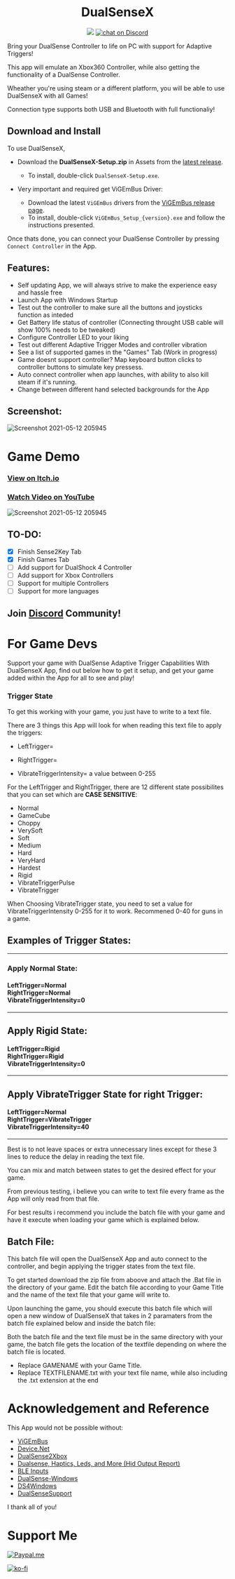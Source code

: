 </p align="center">
<h1 align="center">DualSenseX</h1>
</p>
</p>
  <p align="center">
    <a href="https://github.com/Paliverse/DualSenseX" alt="Contributors">
          <img src="https://img.shields.io/github/downloads/Paliverse/DualSenseX/total.svg" /></a>
    <a href="https://discord.gg/PUThpCFByn">
          <img src="https://img.shields.io/discord/836790685784211486?logo=discord"
           alt="chat on Discord"></a>
</p>

Bring your DualSense Controller to life on PC with support for Adaptive Triggers!

This app will emulate an Xbox360 Controller, while also getting the functionality of a DualSense Controller.

Wheather you're using steam or a different platform, you will be able to use DualSenseX with all Games!

Connection type supports both USB and Bluetooth with full functionaliy!

## Download and Install

To use DualSenseX,

* Download the **DualSenseX-Setup.zip** in Assets from the [latest release](https://github.com/Paliverse/DualSenseX/releases/latest).  
    * To install, double-click `DualSenseX-Setup.exe`.

* Very important and required get ViGEmBus Driver:
    * Download the latest `ViGEmBus` drivers from the [ViGEmBus release page](https://github.com/ViGEm/ViGEmBus/releases/latest).  
    * To install, double-click `ViGEmBus_Setup_{version}.exe` and follow the instructions presented.

Once thats done, you can connect your DualSense Controller by pressing `Connect Controller` in the App.

## **Features:**
- Self updating App, we will always strive to make the experience easy and hassle free
- Launch App with Windows Startup
- Test out the controller to make sure all the buttons and joysticks function as inteded
- Get Battery life status of controller (Connecting throught USB cable will show 100% needs to be tweaked)
- Configure Controller LED to your liking
- Test out different Adaptive Trigger Modes and controller vibration
- See a list of supported games in the "Games" Tab (Work in progress)
- Game doesnt support controller? Map keyboard button clicks to controller buttons to simulate key pressess.
- Auto connect controller when app launches, with ability to also kill steam if it's running.
- Change between different hand selected backgrounds for the App

## **Screenshot:**
![Screenshot 2021-05-12 205945](https://user-images.githubusercontent.com/4289084/118066856-11678d80-b365-11eb-9739-e12dcfbac3c0.png)

# **Game Demo**
### [**View on Itch.io**](https://paliverse.itch.io/dualsensex-game-demo)
### [**Watch Video on YouTube**](https://www.youtube.com/watch?v=VQABnviCeRw)

![Screenshot 2021-05-12 205945](https://img.itch.zone/aW1nLzYwMTU0NzcucG5n/original/KQkDLv.png)

## **TO-DO:**
- [X] Finish Sense2Key Tab 
- [X] Finish Games Tab 
- [ ] Add support for DualShock 4 Controller
- [ ] Add support for Xbox Controllers
- [ ] Support for multiple Controllers
- [ ] Support for more languages

## Join [**Discord**](https://discord.gg/PUThpCFByn) Community!

# **For Game Devs**

Support your game with DualSense Adaptive Trigger Capabilities With DualSenseX App, find out below how to get it setup, and get your game added within the App for all to see and play!

### **Trigger State**
To get this working with your game, you just have to write to a text file.

There are 3 things this App will look for when reading this text file to apply the triggers:

- LeftTrigger=

- RightTrigger=

- VibrateTriggerIntensity= a value between 0-255

For the LeftTrigger and RightTrigger, there are 12 different state possibilites that you can set which are **CASE SENSITIVE**:

- Normal
- GameCube
- Choppy
- VerySoft
- Soft
- Medium
- Hard
- VeryHard
- Hardest
- Rigid
- VibrateTriggerPulse
- VibrateTrigger

When Choosing VibrateTrigger state, you need to set a value for VibrateTriggerIntensity 0-255 for it to work. Recommened 0-40 for guns in a game.

## **Examples of Trigger States:**
____
### **Apply Normal State:**
</p>
<h4>LeftTrigger=Normal<br>RightTrigger=Normal<br>VibrateTriggerIntensity=0</h4>
</p>

___________________
## **Apply Rigid State:**
</p>
<h4>LeftTrigger=Rigid<br>RightTrigger=Rigid<br>VibrateTriggerIntensity=0</h4>
</p>

___________________
## **Apply VibrateTrigger State for right Trigger:**
</p>
<h4>LeftTrigger=Normal<br>RightTrigger=VibrateTrigger<br>VibrateTriggerIntensity=40</h4>
</p>

___________________

Best is to not leave spaces or extra unnecessary lines except for these 3 lines to reduce the delay in reading the text file.

You can mix and match between states to get the desired effect for your game.

From previous testing, i believe you can write to text file every frame as the App will only read from that file.

For best results i recommend you include the batch file with your game and have it execute when loading your game which is explained below.

## **Batch File:**
This batch file will open the DualSenseX App and auto connect to the controller, and begin applying the trigger states from the text file.

To get started download the zip file from aboove and attach the .Bat file in the directory of your game.
Edit the batch file according to your Game Title and the name of the text file that your game will write to.

Upon launching the game, you should execute this batch file which will open a new window
of DualSenseX that takes in 2 paramaters from the batch file explained below and inside the batch file:

Both the batch file and the text file must be in the same directory with your game, the batch file gets the location of the 
textfile depending on where the batch file is located.

- Replace GAMENAME with your Game Title.
- Replace TEXTFILENAME.txt with your text file name, while also including the .txt extension at the end

# Acknowledgement and Reference
This App would not be possible without:
* [ViGEmBus](https://github.com/ViGEm/ViGEmBus)
* [Device.Net](https://github.com/MelbourneDeveloper/Device.Net)
* [DualSense2Xbox](https://github.com/Solla/DualSense2Xbox)
* [Dualsense, Haptics, Leds, and More (Hid Output Report)](https://www.reddit.com/r/gamedev/comments/jumvi5/dualsense_haptics_leds_and_more_hid_output_report/)
* [BLE Inputs](https://gist.github.com/Ryochan7/91a9759deb5dff3096fc5afd50ba19e2)
* [DualSense-Windows](https://github.com/Ohjurot/DualSense-Windows)
* [DS4Windows](https://github.com/Ryochan7/DS4Windows)
* [DualSenseSupport](https://github.com/Mxater/DualSenseSupport)

I thank all of you!

# **Support Me**
[![Paypal.me](https://3.bp.blogspot.com/-8ebAKPD8I84/XKGZxo1IG3I/AAAAAAAAQ1M/cWq0ecuHUy0p4z6A56x32Hz2EycZR5mfwCLcBGAs/s1600/paypal_me-copy-300x140.png)](https://www.paypal.com/paypalme/paliverse)

[![ko-fi](https://ko-fi.com/img/githubbutton_sm.svg)](https://ko-fi.com/L4L14MUFI)

